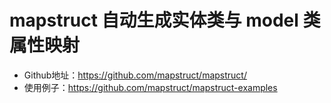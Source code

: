 # mapstruct  自动生成实体类与 model 类属性映射

- Github地址：https://github.com/mapstruct/mapstruct/
- 使用例子：https://github.com/mapstruct/mapstruct-examples


